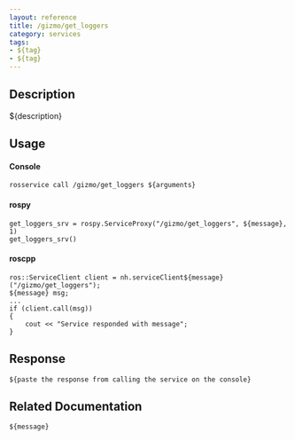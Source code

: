 ```yaml
---
layout: reference
title: /gizmo/get_loggers
category: services
tags: 
- ${tag} 
- ${tag}
---
```


## Description
${description}

## Usage
#### Console
```
rosservice call /gizmo/get_loggers ${arguments}
```

#### rospy
```
get_loggers_srv = rospy.ServiceProxy("/gizmo/get_loggers", ${message}, 1)
get_loggers_srv()
```

#### roscpp
```
ros::ServiceClient client = nh.serviceClient${message}("/gizmo/get_loggers");
${message} msg;
...
if (client.call(msg))
{
    cout << "Service responded with message";
}
```

## Response
```
${paste the response from calling the service on the console}
```

## Related Documentation
``${message}``  